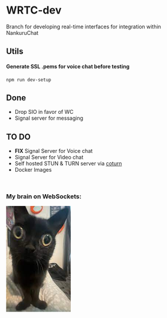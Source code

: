 # WRTC-dev

Branch for developing real-time interfaces for integration within NankuruChat

## Utils

#### Generate SSL .pems for voice chat before testing
    npm run dev-setup


## Done
- Drop SIO in favor of WC
- Signal server for messaging

## TO DO
- **FIX** Signal Server for Voice chat
- Signal Server for Video chat
- Self hosted STUN & TURN server via [coturn](https://github.com/coturn/coturn)
- Docker Images

<br>

### My brain on WebSockets:

![Jinx, keeper of knowledge](/public/README_data/my_brain_on_ws.jpeg)